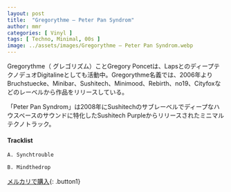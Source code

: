 ```yaml
---
layout: post
title:  "Gregorythme – Peter Pan Syndrom"
author: mmr
categories: [ Vinyl ]
tags: [ Techno, Minimal, 00s ]
image: ../assets/images/Gregorythme – Peter Pan Syndrom.webp
---
```


Gregorythme（
グレゴリズム）ことGregory Poncetは、LapsとのディープテクノデュオDigitalineとしても活動中。Gregorythme名義では、2006年よりBruchstuecke、Minibar、Sushitech、Minimood、Rebirth、no19、Cityfoxなどのレーベルから作品をリリースしている。

「Peter Pan Syndrom」は2008年にSushitechのサブレーベルでディープなハウスベースのサウンドに特化したSushitech Purpleからリリースされたミニマルテクノトラック。

#### Tracklist
```md
A. Synchtrouble

B. Mindthedrop
```

[メルカリで購入](https://jp.mercari.com/item/m19636023289?afid=6142608987){: .button1}

